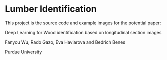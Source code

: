 # Lumber Identification
This project is the source code and example images for the potential paper:

Deep Learning for Wood identification based on longitudinal section images 

Fanyou Wu, Rado Gazo, Eva Haviarova and Bedrich Benes 

Purdue University

